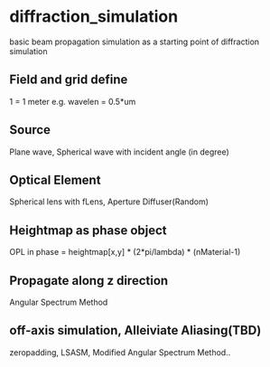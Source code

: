 # diffraction_simulation
basic beam propagation simulation as a starting point of diffraction simulation

## Field and grid define
1 = 1 meter
e.g. wavelen = 0.5*um
## Source
Plane wave, Spherical wave with incident angle (in degree)

## Optical Element
Spherical lens with fLens, Aperture
Diffuser(Random)

## Heightmap as phase object
OPL in phase = heightmap[x,y] * (2*pi/lambda) * (nMaterial-1)

## Propagate along z direction
Angular Spectrum Method

##  off-axis simulation, Alleiviate Aliasing(TBD)
zeropadding, LSASM, Modified Angular Spectrum Method..

